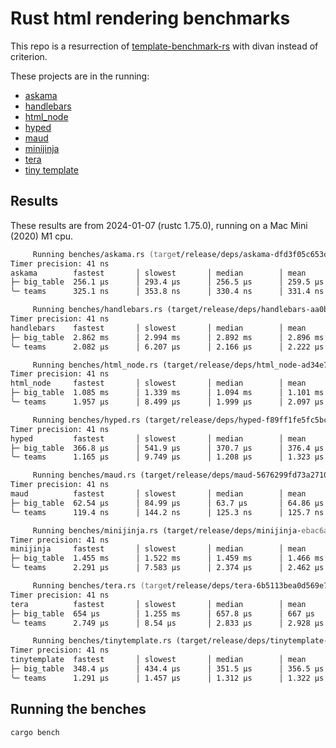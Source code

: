 # Rust html rendering benchmarks

This repo is a resurrection of [template-benchmark-rs](https://github.com/rosetta-rs/template-benchmark-rs) with divan instead of criterion.

These projects are in the running:

- [askama](https://github.com/djc/askama)
- [handlebars](https://github.com/sunng87/handlebars-rust)
- [html_node](https://github.com/vidhanio/html-node)
- [hyped](https://github.com/swlkr/hyped)
- [maud](https://github.com/lambda-fairy/maud)
- [minijinja](https://github.com/mitsuhiko/minijinja)
- [tera](https://github.com/Keats/tera)
- [tiny template](https://github.com/bheisler/TinyTemplate)

## Results

These results are from 2024-01-07 (rustc 1.75.0), running on a Mac Mini (2020) M1 cpu.

```zsh
     Running benches/askama.rs (target/release/deps/askama-dfd3f05c653d84e7)
Timer precision: 41 ns
askama        fastest       │ slowest       │ median        │ mean          │ samples │ iters
├─ big_table  256.1 µs      │ 293.4 µs      │ 256.5 µs      │ 259.5 µs      │ 100     │ 100
╰─ teams      325.1 ns      │ 353.8 ns      │ 330.4 ns      │ 331.4 ns      │ 100     │ 1600

     Running benches/handlebars.rs (target/release/deps/handlebars-aa0bcf18de12faf1)
Timer precision: 41 ns
handlebars    fastest       │ slowest       │ median        │ mean          │ samples │ iters
├─ big_table  2.862 ms      │ 2.994 ms      │ 2.892 ms      │ 2.896 ms      │ 100     │ 100
╰─ teams      2.082 µs      │ 6.207 µs      │ 2.166 µs      │ 2.222 µs      │ 100     │ 100

     Running benches/html_node.rs (target/release/deps/html_node-ad34e7e13c92e2e4)
Timer precision: 41 ns
html_node     fastest       │ slowest       │ median        │ mean          │ samples │ iters
├─ big_table  1.085 ms      │ 1.339 ms      │ 1.094 ms      │ 1.101 ms      │ 100     │ 100
╰─ teams      1.957 µs      │ 8.499 µs      │ 1.999 µs      │ 2.097 µs      │ 100     │ 100

     Running benches/hyped.rs (target/release/deps/hyped-f89ff1fe5fc5bc18)
Timer precision: 41 ns
hyped         fastest       │ slowest       │ median        │ mean          │ samples │ iters
├─ big_table  366.8 µs      │ 541.9 µs      │ 370.7 µs      │ 376.4 µs      │ 100     │ 100
╰─ teams      1.165 µs      │ 9.749 µs      │ 1.208 µs      │ 1.323 µs      │ 100     │ 100

     Running benches/maud.rs (target/release/deps/maud-5676299fd73a2710)
Timer precision: 41 ns
maud          fastest       │ slowest       │ median        │ mean          │ samples │ iters
├─ big_table  62.54 µs      │ 84.99 µs      │ 63.7 µs       │ 64.86 µs      │ 100     │ 100
╰─ teams      119.4 ns      │ 144.2 ns      │ 125.3 ns      │ 125.7 ns      │ 100     │ 6400

     Running benches/minijinja.rs (target/release/deps/minijinja-ebac6a74b082e911)
Timer precision: 41 ns
minijinja     fastest       │ slowest       │ median        │ mean          │ samples │ iters
├─ big_table  1.455 ms      │ 1.522 ms      │ 1.459 ms      │ 1.466 ms      │ 100     │ 100
╰─ teams      2.291 µs      │ 7.583 µs      │ 2.374 µs      │ 2.462 µs      │ 100     │ 100

     Running benches/tera.rs (target/release/deps/tera-6b5113bea0d569e7)
Timer precision: 41 ns
tera          fastest       │ slowest       │ median        │ mean          │ samples │ iters
├─ big_table  654 µs        │ 1.255 ms      │ 657.8 µs      │ 667 µs        │ 100     │ 100
╰─ teams      2.749 µs      │ 8.54 µs       │ 2.833 µs      │ 2.928 µs      │ 100     │ 100

     Running benches/tinytemplate.rs (target/release/deps/tinytemplate-b97f518b0dcf8d22)
Timer precision: 41 ns
tinytemplate  fastest       │ slowest       │ median        │ mean          │ samples │ iters
├─ big_table  348.4 µs      │ 434.4 µs      │ 351.5 µs      │ 356.5 µs      │ 100     │ 100
╰─ teams      1.291 µs      │ 1.457 µs      │ 1.312 µs      │ 1.322 µs      │ 100     │ 400
```

## Running the benches

```sh
cargo bench
```
